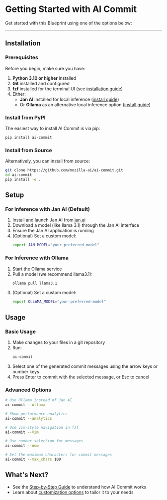 # Getting Started with AI Commit

Get started with this Blueprint using one of the options below:

---

## Installation

### Prerequisites

Before you begin, make sure you have:

1. **Python 3.10 or higher** installed
2. **Git** installed and configured
3. **fzf** installed for the terminal UI (see [installation guide](https://github.com/junegunn/fzf#installation))
4. Either:
   - **Jan AI** installed for local inference ([install guide](https://jan.ai/))
   - Or **Ollama** as an alternative local inference option ([install guide](https://ollama.ai/download))

### Install from PyPI

The easiest way to install AI Commit is via pip:

```bash
pip install ai-commit
```

### Install from Source

Alternatively, you can install from source:

```bash
git clone https://github.com/mozilla-ai/ai-commit.git
cd ai-commit
pip install -e .
```

## Setup

### For Inference with Jan AI (Default)

1. Install and launch Jan AI from [jan.ai](https://jan.ai/)
2. Download a model (like llama 3.1) through the Jan AI interface
3. Ensure the Jan AI application is running
4. (Optional) Set a custom model:
   ```bash
   export JAN_MODEL="your-preferred-model"
   ```

### For Inference with Ollama

1. Start the Ollama service
2. Pull a model (we recommend llama3.1):
   ```bash
   ollama pull llama3.1
   ```
3. (Optional) Set a custom model:
   ```bash
   export OLLAMA_MODEL="your-preferred-model"
   ```

## Usage

### Basic Usage

1. Make changes to your files in a git repository
2. Run:
   ```bash
   ai-commit
   ```
3. Select one of the generated commit messages using the arrow keys or number keys
4. Press Enter to commit with the selected message, or Esc to cancel

### Advanced Options

```bash
# Use Ollama instead of Jan AI
ai-commit --ollama

# Show performance analytics
ai-commit --analytics

# Use vim-style navigation in fzf
ai-commit --vim

# Use number selection for messages
ai-commit --num

# Set the maximum characters for commit messages
ai-commit --max_chars 100
```

## What's Next?

- See the [Step-by-Step Guide](step-by-step-guide.md) to understand how AI Commit works
- Learn about [customization options](customization.md) to tailor it to your needs
